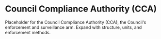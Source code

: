 # Council Compliance Authority (CCA)

Placeholder for the Council Compliance Authority (CCA), the Council's enforcement and surveillance arm. Expand with structure, units, and enforcement methods.